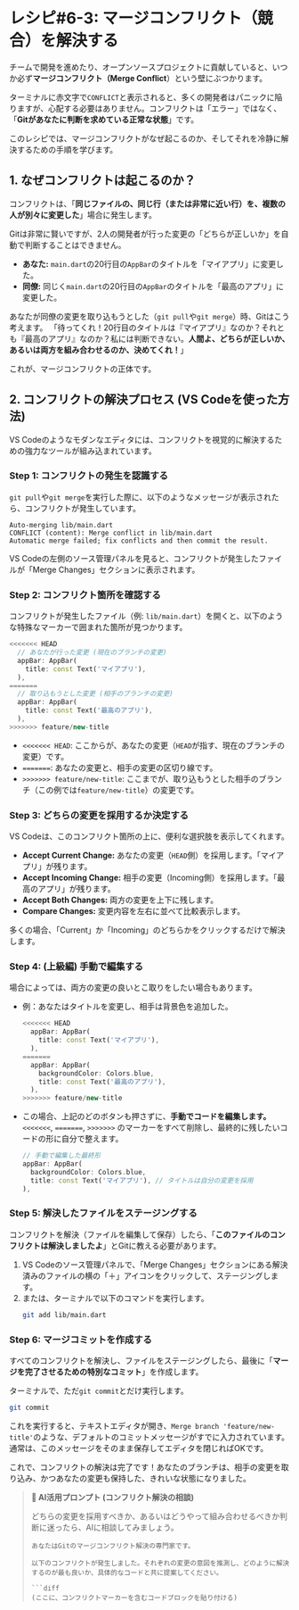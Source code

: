 # レシピ#6-3: マージコンフリクト（競合）を解決する

チームで開発を進めたり、オープンソースプロジェクトに貢献していると、いつか必ず**マージコンフリクト（Merge Conflict**）という壁にぶつかります。

ターミナルに赤文字で`CONFLICT`と表示されると、多くの開発者はパニックに陥りますが、心配する必要はありません。コンフリクトは「エラー」ではなく、「**Gitがあなたに判断を求めている正常な状態**」です。

このレシピでは、マージコンフリクトがなぜ起こるのか、そしてそれを冷静に解決するための手順を学びます。

## 1. なぜコンフリクトは起こるのか？

コンフリクトは、「**同じファイルの、同じ行（または非常に近い行）を、複数の人が別々に変更した**」場合に発生します。

Gitは非常に賢いですが、2人の開発者が行った変更の「どちらが正しいか」を自動で判断することはできません。

*   **あなた:** `main.dart`の20行目の`AppBar`のタイトルを「マイアプリ」に変更した。
*   **同僚:** 同じく`main.dart`の20行目の`AppBar`のタイトルを「最高のアプリ」に変更した。

あなたが同僚の変更を取り込もうとした（`git pull`や`git merge`）時、Gitはこう考えます。
「待ってくれ！20行目のタイトルは『マイアプリ』なのか？それとも『最高のアプリ』なのか？私には判断できない。**人間よ、どちらが正しいか、あるいは両方を組み合わせるのか、決めてくれ！**」

これが、マージコンフリクトの正体です。

## 2. コンフリクトの解決プロセス (VS Codeを使った方法)

VS Codeのようなモダンなエディタには、コンフリクトを視覚的に解決するための強力なツールが組み込まれています。

### Step 1: コンフリクトの発生を認識する

`git pull`や`git merge`を実行した際に、以下のようなメッセージが表示されたら、コンフリクトが発生しています。

```
Auto-merging lib/main.dart
CONFLICT (content): Merge conflict in lib/main.dart
Automatic merge failed; fix conflicts and then commit the result.
```

VS Codeの左側のソース管理パネルを見ると、コンフリクトが発生したファイルが「Merge Changes」セクションに表示されます。

### Step 2: コンフリクト箇所を確認する

コンフリクトが発生したファイル（例: `lib/main.dart`）を開くと、以下のような特殊なマーカーで囲まれた箇所が見つかります。

```dart
<<<<<<< HEAD
  // あなたが行った変更 (現在のブランチの変更)
  appBar: AppBar(
    title: const Text('マイアプリ'),
  ),
=======
  // 取り込もうとした変更 (相手のブランチの変更)
  appBar: AppBar(
    title: const Text('最高のアプリ'),
  ),
>>>>>>> feature/new-title
```

*   `<<<<<<< HEAD`: ここからが、あなたの変更（`HEAD`が指す、現在のブランチの変更）です。
*   `=======`: あなたの変更と、相手の変更の区切り線です。
*   `>>>>>>> feature/new-title`: ここまでが、取り込もうとした相手のブランチ（この例では`feature/new-title`）の変更です。

### Step 3: どちらの変更を採用するか決定する

VS Codeは、このコンフリクト箇所の上に、便利な選択肢を表示してくれます。

*   **Accept Current Change:** あなたの変更（`HEAD`側）を採用します。「マイアプリ」が残ります。
*   **Accept Incoming Change:** 相手の変更（Incoming側）を採用します。「最高のアプリ」が残ります。
*   **Accept Both Changes:** 両方の変更を上下に残します。
*   **Compare Changes:** 変更内容を左右に並べて比較表示します。

多くの場合、「Current」か「Incoming」のどちらかをクリックするだけで解決します。

### Step 4: (上級編) 手動で編集する

場合によっては、両方の変更の良いとこ取りをしたい場合もあります。

*   例：あなたはタイトルを変更し、相手は背景色を追加した。
    ```dart
    <<<<<<< HEAD
      appBar: AppBar(
        title: const Text('マイアプリ'),
      ),
    =======
      appBar: AppBar(
        backgroundColor: Colors.blue,
        title: const Text('最高のアプリ'),
      ),
    >>>>>>> feature/new-title
    ```
*   この場合、上記のどのボタンも押さずに、**手動でコードを編集します。** `<<<<<<<`, `=======`, `>>>>>>>` のマーカーをすべて削除し、最終的に残したいコードの形に自分で整えます。
    ```dart
    // 手動で編集した最終形
    appBar: AppBar(
      backgroundColor: Colors.blue,
      title: const Text('マイアプリ'), // タイトルは自分の変更を採用
    ),
    ```

### Step 5: 解決したファイルをステージングする

コンフリクトを解決（ファイルを編集して保存）したら、「**このファイルのコンフリクトは解決しましたよ**」とGitに教える必要があります。

1.  VS Codeのソース管理パネルで、「Merge Changes」セクションにある解決済みのファイルの横の「＋」アイコンをクリックして、ステージングします。
2.  または、ターミナルで以下のコマンドを実行します。
    ```bash
    git add lib/main.dart
    ```

### Step 6: マージコミットを作成する

すべてのコンフリクトを解決し、ファイルをステージングしたら、最後に「**マージを完了させるための特別なコミット**」を作成します。

ターミナルで、ただ`git commit`とだけ実行します。
```bash
git commit
```
これを実行すると、テキストエディタが開き、`Merge branch 'feature/new-title'`のような、デフォルトのコミットメッセージがすでに入力されています。通常は、このメッセージをそのまま保存してエディタを閉じればOKです。

これで、コンフリクトの解決は完了です！あなたのブランチは、相手の変更を取り込み、かつあなたの変更も保持した、きれいな状態になりました。

> **🤖 AI活用プロンプト (コンフリクト解決の相談)**
>
> どちらの変更を採用すべきか、あるいはどうやって組み合わせるべきか判断に迷ったら、AIに相談してみましょう。
> ```
> あなたはGitのマージコンフリクト解決の専門家です。
>
> 以下のコンフリクトが発生しました。それぞれの変更の意図を推測し、どのように解決するのが最も良いか、具体的なコードと共に提案してください。
>
> ```diff
> (ここに、コンフリクトマーカーを含むコードブロックを貼り付ける)
> ```